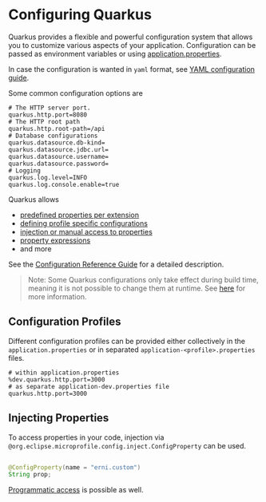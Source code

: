 # Configuring Quarkus

Quarkus provides a flexible and powerful configuration system that allows you to customize various aspects of your
application.
Configuration can be passed as environment variables or
using [application.properties](../src/main/resources/application.properties).

In case the configuration is wanted in `yaml` format, see
[YAML configuration guide](https://quarkus.io/guides/config-yaml).

Some common configuration options are

```properties
# The HTTP server port.
quarkus.http.port=8080
# The HTTP root path
quarkus.http.root-path=/api
# Database configurations
quarkus.datasource.db-kind=
quarkus.datasource.jdbc.url=
quarkus.datasource.username=
quarkus.datasource.password=
# Logging
quarkus.log.level=INFO
quarkus.log.console.enable=true
```

Quarkus allows

- [predefined properties per extension](https://quarkus.io/guides/all-config)
- [defining profile specific configurations](https://quarkus.io/guides/config-reference#profiles)
- [injection or manual access to properties](https://quarkus.io/guides/config-reference#property-expressions)
- [property expressions](https://quarkus.io/guides/config-reference#property-expressions)
- and more

See the [Configuration Reference Guide](https://quarkus.io/guides/config-reference) for a detailed description.

> Note: Some Quarkus configurations only take effect during build time, meaning it is not possible to change them at
> runtime.
> See [here](https://quarkus.io/guides/config-reference#build-time-configuration) for more information.

## Configuration Profiles

Different configuration profiles can be provided either collectively in the `application.properties` or in separated
`application-<profile>.properties` files.

```properties
# within application.properties
%dev.quarkus.http.port=3000
# as separate application-dev.properties file
quarkus.http.port=3000
```

## Injecting Properties

To access properties in your code, injection via `@org.eclipse.microprofile.config.inject.ConfigProperty` can be used.

```java

@ConfigProperty(name = "erni.custom")
String prop;
```

[Programmatic access](https://quarkus.io/guides/config-reference#programmatically-access) is possible as well.